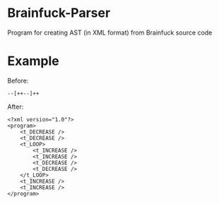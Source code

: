 # Brainfuck-Parser
Program for creating AST (in XML format) from Brainfuck source code
# Example
Before:

```--[++--]++```

After:
```
<?xml version="1.0"?>
<program>
	<t_DECREASE />
	<t_DECREASE />
	<t_LOOP>
		<t_INCREASE />
		<t_INCREASE />
		<t_DECREASE />
		<t_DECREASE />
	</t_LOOP>
	<t_INCREASE />
	<t_INCREASE />
</program>
```